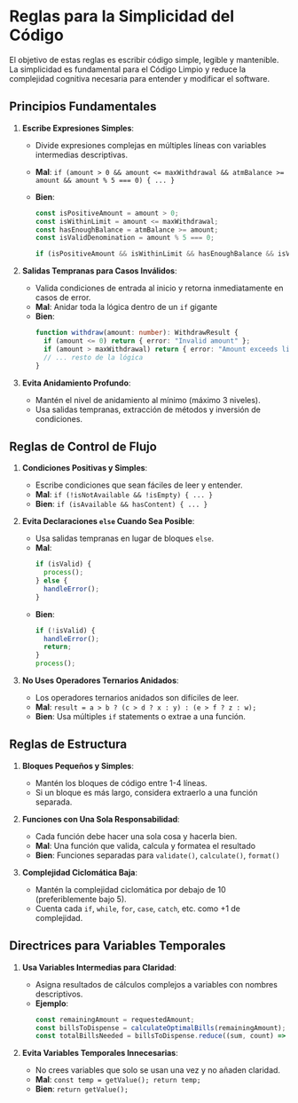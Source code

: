 # Reglas para la Simplicidad del Código

El objetivo de estas reglas es escribir código simple, legible y mantenible. La simplicidad es fundamental para el Código Limpio y reduce la complejidad cognitiva necesaria para entender y modificar el software.

## Principios Fundamentales

1. **Escribe Expresiones Simples**:
   - Divide expresiones complejas en múltiples líneas con variables intermedias descriptivas.
   - **Mal**: `if (amount > 0 && amount <= maxWithdrawal && atmBalance >= amount && amount % 5 === 0) { ... }`
   - **Bien**:

     ```typescript
     const isPositiveAmount = amount > 0;
     const isWithinLimit = amount <= maxWithdrawal;
     const hasEnoughBalance = atmBalance >= amount;
     const isValidDenomination = amount % 5 === 0;

     if (isPositiveAmount && isWithinLimit && hasEnoughBalance && isValidDenomination) { ... }
     ```

2. **Salidas Tempranas para Casos Inválidos**:
   - Valida condiciones de entrada al inicio y retorna inmediatamente en casos de error.
   - **Mal**: Anidar toda la lógica dentro de un `if` gigante
   - **Bien**:
     ```typescript
     function withdraw(amount: number): WithdrawResult {
       if (amount <= 0) return { error: "Invalid amount" };
       if (amount > maxWithdrawal) return { error: "Amount exceeds limit" };
       // ... resto de la lógica
     }
     ```

3. **Evita Anidamiento Profundo**:
   - Mantén el nivel de anidamiento al mínimo (máximo 3 niveles).
   - Usa salidas tempranas, extracción de métodos y inversión de condiciones.

## Reglas de Control de Flujo

1. **Condiciones Positivas y Simples**:
   - Escribe condiciones que sean fáciles de leer y entender.
   - **Mal**: `if (!isNotAvailable && !isEmpty) { ... }`
   - **Bien**: `if (isAvailable && hasContent) { ... }`

2. **Evita Declaraciones `else` Cuando Sea Posible**:
   - Usa salidas tempranas en lugar de bloques `else`.
   - **Mal**:
     ```typescript
     if (isValid) {
       process();
     } else {
       handleError();
     }
     ```
   - **Bien**:
     ```typescript
     if (!isValid) {
       handleError();
       return;
     }
     process();
     ```

3. **No Uses Operadores Ternarios Anidados**:
   - Los operadores ternarios anidados son difíciles de leer.
   - **Mal**: `result = a > b ? (c > d ? x : y) : (e > f ? z : w);`
   - **Bien**: Usa múltiples `if` statements o extrae a una función.

## Reglas de Estructura

1. **Bloques Pequeños y Simples**:
   - Mantén los bloques de código entre 1-4 líneas.
   - Si un bloque es más largo, considera extraerlo a una función separada.

2. **Funciones con Una Sola Responsabilidad**:
   - Cada función debe hacer una sola cosa y hacerla bien.
   - **Mal**: Una función que valida, calcula y formatea el resultado
   - **Bien**: Funciones separadas para `validate()`, `calculate()`, `format()`

3. **Complejidad Ciclomática Baja**:
   - Mantén la complejidad ciclomática por debajo de 10 (preferiblemente bajo 5).
   - Cuenta cada `if`, `while`, `for`, `case`, `catch`, etc. como +1 de complejidad.

## Directrices para Variables Temporales

1. **Usa Variables Intermedias para Claridad**:
   - Asigna resultados de cálculos complejos a variables con nombres descriptivos.
   - **Ejemplo**:
     ```typescript
     const remainingAmount = requestedAmount;
     const billsToDispense = calculateOptimalBills(remainingAmount);
     const totalBillsNeeded = billsToDispense.reduce((sum, count) => sum + count, 0);
     ```

2. **Evita Variables Temporales Innecesarias**:
   - No crees variables que solo se usan una vez y no añaden claridad.
   - **Mal**: `const temp = getValue(); return temp;`
   - **Bien**: `return getValue();`
